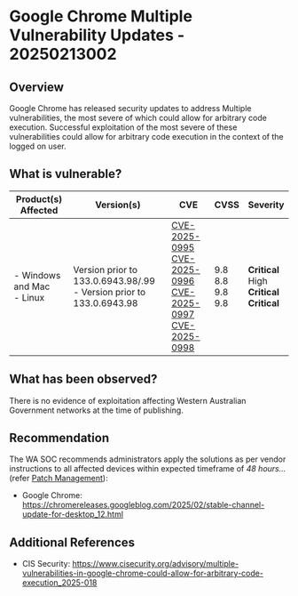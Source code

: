 # Google Chrome Multiple Vulnerability Updates - 20250213002

## Overview

Google Chrome has released security updates to address Multiple vulnerabilities, the most severe of which could allow for arbitrary code execution. Successful exploitation of the most severe of these vulnerabilities could allow for arbitrary code execution in the context of the logged on user.

## What is vulnerable?

| Product(s) Affected             | Version(s)                                                                | CVE                                                                                                                                                                                                                                                                               | CVSS                              | Severity                                                      |
| ------------------------------- | ------------------------------------------------------------------------- | --------------------------------------------------------------------------------------------------------------------------------------------------------------------------------------------------------------------------------------------------------------------------------- | --------------------------------- | ------------------------------------------------------------- |
| - Windows and Mac <br/> - Linux | Version prior to 133.0.6943.98/.99 <br/> - Version prior to 133.0.6943.98 | [CVE-2025-0995](https://nvd.nist.gov/vuln/detail/CVE-2025-0995) <br/> [CVE-2025-0996](https://nvd.nist.gov/vuln/detail/CVE-2025-0996) <br/> [CVE-2025-0997](https://nvd.nist.gov/vuln/detail/CVE-2025-0997) <br/> [CVE-2025-0998](https://nvd.nist.gov/vuln/detail/CVE-2025-0998) | 9.8 <br/> 8.8 <br/> 9.8 <br/> 9.8 | **Critical** <br/> High <br/> **Critical** <br/> **Critical** |

## What has been observed?

There is no evidence of exploitation affecting Western Australian Government networks at the time of publishing.

## Recommendation

The WA SOC recommends administrators apply the solutions as per vendor instructions to all affected devices within expected timeframe of *48 hours...* (refer [Patch Management](../guidelines/patch-management.md)):

- Google Chrome: <https://chromereleases.googleblog.com/2025/02/stable-channel-update-for-desktop_12.html>

## Additional References

- CIS Security: <https://www.cisecurity.org/advisory/multiple-vulnerabilities-in-google-chrome-could-allow-for-arbitrary-code-execution_2025-018>
